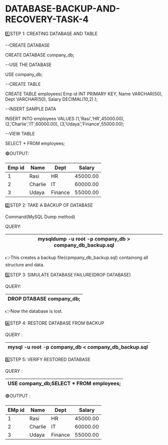 # DATABASE-BACKUP-AND-RECOVERY-TASK-4

1️⃣STEP 1: CREATING DATABASE AND TABLE

--CREATE DATABASE

CREATE DATABASE company_db;

--USE THE DATABASE

USE company_db;

--CREATE TABLE

CREATE TABLE employees(
   Emp id INT PRIMARY KEY,
   Name VARCHAR(50),
   Dept VARCHAR(50),
   Salary DECIMAL(10,2)
);

--INSERT SAMPLE DATA

INSERT INTO employees VALUES
(1,'Rasi','HR',45000.00),
(2,'Charlie','IT',60000.00),
(3,'Udaya','Finance',55000.00);

--VIEW TABLE

SELECT * FROM employees;


🟢OUTPUT:

|Emp id |Name   |Dept   |Salary   |
|-------|-------|-------|---------|
| 1     | Rasi  | HR    | 45000.00|
| 2     | Charlie| IT   | 60000.00|
| 3     | Udaya | Finance|55000.00|


2️⃣STEP 2: TAKE A BACKUP OF DATABASE

Command(MySQL Dump method)

QUERY:


|mysqldump -u root -p company_db > company_db_backup.sql|
|---------------------------------------------------------|

👉This creates a backup file(cpmpany_db_backup.sql) containong all structure and data.

3️⃣STEP 3: SIMULATE DATABASE FAILURE(DROP DATABASE)

QUERY:

|DROP DTABASE company_db;|
|-------------------------|

👉Now the database is lost.

4️⃣STEP 4: RESTORE DATABASE FROM BACKUP

QUERY :

|mysql -u root -p company_db < company_db_backup.sql|
|---------------------------------------------------|

5️⃣STEP 5: VERIFY RESTORED DATABASE

QUERY :

|USE company_db;SELECT * FROM employees;|
|-----------------------|

🟢OUTPUT :

| EMp id| Name    | Dept    | Salary   |
|-------|---------|---------|----------|
| 1     | Rasi    | HR      | 45000.00 |
| 2     | Charlie | IT      | 60000.00 |
| 3     | Udaya   | Finance | 55000.00 |














































































